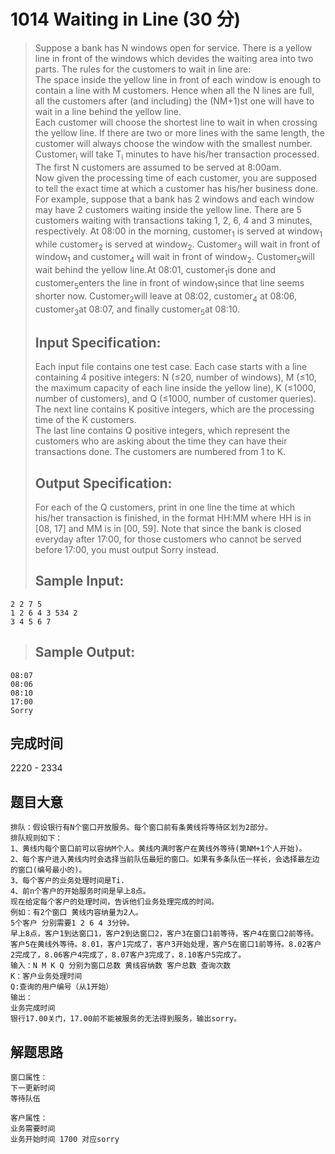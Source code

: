 # 1014 Waiting in Line (30 分)  
> Suppose a bank has N windows open for service. There is a yellow line in front of the windows which devides the waiting area into two parts. The rules for the customers to wait in line are:  
> The space inside the yellow line in front of each window is enough to contain a line with M customers. Hence when all the N lines are full, all the customers after (and including) the (NM+1)st one will have to wait in a line behind the yellow line.  
> Each customer will choose the shortest line to wait in when crossing the yellow line. If there are two or more lines with the same length, the customer will always choose the window with the smallest number.  
> Customer<sub>i</sub> will take T<sub>i</sub> minutes to have his/her transaction processed.  
> The first N customers are assumed to be served at 8:00am.  
> Now given the processing time of each customer, you are supposed to tell the exact time at which a customer has his/her business done.  
> For example, suppose that a bank has 2 windows and each window may have 2 customers waiting inside the yellow line. There are 5 customers waiting with transactions taking 1, 2, 6, 4 and 3 minutes, respectively. At 08:00 in the morning, customer<sub>1</sub>​	is served at window<sub>1</sub>​ while customer<sub>2</sub> is served at window<sub>2</sub>. Customer<sub>3</sub> will wait in front of window<sub>1</sub> and customer<sub>4</sub> will wait in front of window<sub>2</sub>. Customer<sub>5</sub>will wait behind the yellow line.At 08:01, customer<sub>1</sub>is done and customer<sub>5</sub>enters the line in front of window<sub>1</sub>since that line seems shorter now. Customer<sub>2</sub>will leave at 08:02, customer<sub>4</sub> at 08:06, customer<sub>3</sub>at 08:07, and finally customer<sub>5</sub>at 08:10.  
> ## Input Specification:  
> Each input file contains one test case. Each case starts with a line containing 4 positive integers: N (≤20, number of windows), M (≤10, the maximum capacity of each line inside the yellow line), K (≤1000, number of customers), and Q (≤1000, number of customer queries).  
> The next line contains K positive integers, which are the processing time of the K customers.  
> The last line contains Q positive integers, which represent the customers who are asking about the time they can have their transactions done. The customers are numbered from 1 to K.  
> ## Output Specification:  
> For each of the Q customers, print in one line the time at which his/her transaction is finished, in the format HH:MM where HH is in [08, 17] and MM is in [00, 59]. Note that since the bank is closed everyday after 17:00, for those customers who cannot be served before 17:00, you must output Sorry instead.  
> ## Sample Input:
```
2 2 7 5
1 2 6 4 3 534 2
3 4 5 6 7
```  
> ## Sample Output:
```
08:07
08:06
08:10
17:00
Sorry
```
## 完成时间
2220 - 2334
## 题目大意
```
排队：假设银行有N个窗口开放服务。每个窗口前有条黄线将等待区划为2部分。
排队规则如下：
1、黄线内每个窗口前可以容纳M个人。黄线内满时客户在黄线外等待(第NM+1个人开始)。
2、每个客户进入黄线内时会选择当前队伍最短的窗口。如果有多条队伍一样长，会选择最左边的窗口(编号最小的)。
3、每个客户的业务处理时间是Ti.
4、前n个客户的开始服务时间是早上8点。
现在给定每个客户的处理时间，告诉他们业务处理完成的时间。
例如：有2个窗口 黄线内容纳量为2人。
5个客户 分别需要1 2 6 4 3分钟。
早上8点，客户1到达窗口1，客户2到达窗口2，客户3在窗口1前等待，客户4在窗口2前等待。客户5在黄线外等待。8.01，客户1完成了，客户3开始处理，客户5在窗口1前等待。8.02客户2完成了，8.06客户4完成了，8.07客户3完成了，8.10客户5完成了。
输入：N M K Q 分别为窗口总数 黄线容纳数 客户总数 查询次数
K：客户业务处理时间
Q:查询的用户编号（从1开始）
输出：
业务完成时间
银行17.00关门，17.00前不能被服务的无法得到服务，输出sorry。

```
## 解题思路
```
窗口属性：
下一更新时间
等待队伍

客户属性：
业务需要时间
业务开始时间 1700 对应sorry
```